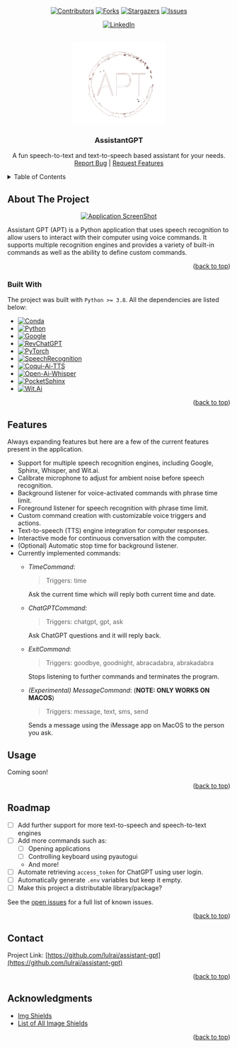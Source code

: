 <a name="readme-top"></a>

<section align="center">

[![Contributors][contributors-shield]][contributors-url]
[![Forks][forks-shield]][forks-url]
[![Stargazers][stars-shield]][stars-url]
[![Issues][issues-shield]][issues-url]

</section>

<section align="center">

<p></p>

[![LinkedIn][linkedin-shield]][linkedin-url]

</section>

<!-- PROJECT LOGO -->
<br />
<div align="center">
  <picture>
      <source 
      srcset="resources/images/logo_dark.png"
      media="(prefers-color-scheme: dark), (prefers-color-scheme: no-preference)"
      />
      <source
      srcset="resources/images/logo_light.png"
      media="(prefers-color-scheme: light)"
      />
      <img src="resources/images/logo_dark.png" />
  </picture>

  <h3 align="center">AssistantGPT</h3>

  <p align="center">
    A fun speech-to-text and text-to-speech based assistant for your needs.
    <br />
    <a href="https://github.com/lulrai/assistant-gpt/issues">Report Bug</a> 
    |
    <a href="https://github.com/lulrai/assistant-gpt/issues">Request Features</a>
  </p>
</div>

<!-- TABLE OF CONTENTS -->
<details>
  <summary>Table of Contents</summary>
  <ol>
    <li>
      <a href="#about-the-project">About The Project</a>
      <ul>
        <li><a href="#built-with">Built With</a></li>
      </ul>
    </li>
    <li><a href="#features">Features</a></li>
    <li><a href="#usage">Usage</a></li>
    <li><a href="#roadmap">Roadmap</a></li>
    <li><a href="#contact">Contact</a></li>
    <li><a href="#acknowledgments">Acknowledgments</a></li>
  </ol>
</details>

<!-- ABOUT THE PROJECT -->

## About The Project

<section align="center">

[![Application ScreenShot][product-screenshot]]()

</section>

Assistant GPT (APT) is a Python application that uses speech recognition to allow users to interact with their computer using voice commands. It supports multiple recognition engines and provides a variety of built-in commands as well as the ability to define custom commands.

<p align="right">(<a href="#readme-top">back to top</a>)</p>

### Built With

The project was built with `Python >= 3.8`. All the dependencies are listed below:

- [![Conda][conda]][conda-url]
- [![Python][python]][python-url]
- [![Google][google]][google-url]
- [![RevChatGPT][revchatgpt]](revchatgpt-url)
- [![PyTorch][pytorch]](pytorch)
- [![SpeechRecognition][speechrecog]](speechrecog-url)
- [![Coqui-Ai-TTS][tts]](tts-url)
- [![Open-Ai-Whisper][whisper]](whisper-url)
- [![PocketSphinx][pocketsphinx]](pocketsphinx-url)
- [![Wit.Ai][witai]](witai-url)

<p align="right">(<a href="#readme-top">back to top</a>)</p>

## Features

Always expanding features but here are a few of the current features present in the application.
- Support for multiple speech recognition engines, including Google, Sphinx, Whisper, and Wit.ai.
- Calibrate microphone to adjust for ambient noise before speech recognition.
- Background listener for voice-activated commands with phrase time limit.
- Foreground listener for speech recognition with phrase time limit.
- Custom command creation with customizable voice triggers and actions.
- Text-to-speech (TTS) engine integration for computer responses.
- Interactive mode for continuous conversation with the computer.
- (Optional) Automatic stop time for background listener.
- Currently implemented commands:
    - _TimeCommand_:
        > Triggers: time

        Ask the current time which will reply both current time and date.
    
    - _ChatGPTCommand_:
        > Triggers: chatgpt, gpt, ask

        Ask ChatGPT questions and it will reply back.
    
    - _ExitCommand_:
        > Triggers: goodbye, goodnight, abracadabra, abrakadabra

        Stops listening to further commands and terminates the program.
    
    - _(Experimental) MessageCommand_: (**NOTE: ONLY WORKS ON MACOS**) 
        > Triggers: message, text, sms, send

        Sends a message using the iMessage app on MacOS to the person you ask. 

## Usage

Coming soon!
<!-- This is just version 1 of the website so still a work in progress but to run this, the steps are as follows:

#### Setup

- Install `yarn` and `npm`.
- Install `firebase` and `vite`.
- Clone the repository, obviously.

#### Running

- Open the folder in an editor like **VSCode**.
- Install all dependencies required using the following command:

```bash
yarn
```

- (Optional) Login to firebase and setup the project, follow the steps given by the command:

```bash
firebase login
```

- Finally, run the command to host the server:

```bash
yarn dev
``` -->

<!-- _Be Aware: There will be various changes and updates will be pushed very often._ -->

<p align="right">(<a href="#readme-top">back to top</a>)</p>

## Roadmap

- [ ] Add further support for more text-to-speech and speech-to-text engines
- [ ] Add more commands such as:
    - [ ] Opening applications
    - [ ] Controlling keyboard using pyautogui
    - And more!
- [ ] Automate retrieving ```access_token``` for ChatGPT using user login.
- [ ] Automatically generate ```.env``` variables but keep it empty.
- [ ] Make this project a distributable library/package?

See the [open issues](https://github.com/lulrai/assistant-gpt/issues) for a full list of known issues.

<p align="right">(<a href="#readme-top">back to top</a>)</p>

<!-- CONTACT -->

## Contact

Project Link: [https://github.com/lulrai/assistant-gpt](https://github.com/lulrai/assistant-gpt)

<p align="right">(<a href="#readme-top">back to top</a>)</p>

<!-- ACKNOWLEDGMENTS -->

## Acknowledgments

- [Img Shields](https://shields.io)
- [List of All Image Shields](https://github.com/progfay/shields-with-icon)

<p align="right">(<a href="#readme-top">back to top</a>)</p>

<!-- MARKDOWN LINKS & IMAGES -->
<!-- https://www.markdownguide.org/basic-syntax/#reference-style-links -->

[contributors-shield]: https://img.shields.io/github/contributors/lulrai/assistant-gpt.svg?style=for-the-badge
[contributors-url]: https://github.com/lulrai/assistant-gpt/graphs/contributors
[forks-shield]: https://img.shields.io/github/forks/lulrai/assistant-gpt.svg?style=for-the-badge
[forks-url]: https://github.com/lulrai/assistant-gpt/network/members
[stars-shield]: https://img.shields.io/github/stars/lulrai/assistant-gpt.svg?style=for-the-badge
[stars-url]: https://github.com/lulrai/assistant-gpt/stargazers
[issues-shield]: https://img.shields.io/github/issues/lulrai/assistant-gpt.svg?style=for-the-badge
[issues-url]: https://github.com/lulrai/assistant-gpt/issues
[linkedin-shield]: https://img.shields.io/badge/-LinkedIn-blue?style=for-the-badge&logo=Linkedin&logoColor=white&link=https://www.linkedin.com/in/nneupane2/
[linkedin-url]: https://www.linkedin.com/in/nneupane2/
[product-screenshot]: resources/images/product_screenshot.png
[conda]: https://img.shields.io/badge/Anaconda-%2344A833.svg?style=for-the-badge&logo=anaconda&logoColor=white
[conda-url]: https://docs.conda.io/en/latest/
[python]: https://img.shields.io/static/v1?style=for-the-badge&message=Python&color=3776AB&logo=Python&logoColor=FFFFFF&label=3.9
[python-url]: https://www.python.org
[google]: https://img.shields.io/static/v1?style=for-the-badge&message=Google+Speech+Recognition&color=4285F4&logo=Google+Cloud&logoColor=FFFFFF&label=
[google-url]: https://cloud.google.com/speech-to-text
[revchatgpt]: https://img.shields.io/badge/RevChatGPT-2.3-brightgreen.svg?style=for-the-badge
[revchatgpt-url]: https://github.com/acheong08/ChatGPT
[speechrecog]: https://img.shields.io/badge/SpeechRecognition-3.9.0-brightgreen.svg?style=for-the-badge
[speechrecog-url]: https://github.com/Uberi/speech_recognition
[tts]: https://img.shields.io/badge/TTS-0.11.1-brightgreen.svg?style=for-the-badge
[tts-url]: https://github.com/coqui-ai/TTS
[whisper]: https://img.shields.io/badge/Whisper-20230124-brightgreen.svg?style=for-the-badge
[whisper-url]: https://github.com/openai/whisper
[pocketsphinx]: https://img.shields.io/badge/PocketSphinx-5.0.0-brightgreen.svg?style=for-the-badge
[pocketsphinx-url]: https://github.com/cmusphinx/pocketsphinx
[pytorch]: https://img.shields.io/static/v1?style=for-the-badge&message=PyTorch&color=EE4C2C&logo=PyTorch&logoColor=FFFFFF&label=
[pytorch-url]: https://pytorch.org/get-started/locally/
[witai]: https://img.shields.io/badge/Wit.Ai-brightgreen.svg?style=for-the-badge
[witai-url]: https://github.com/wit-ai
